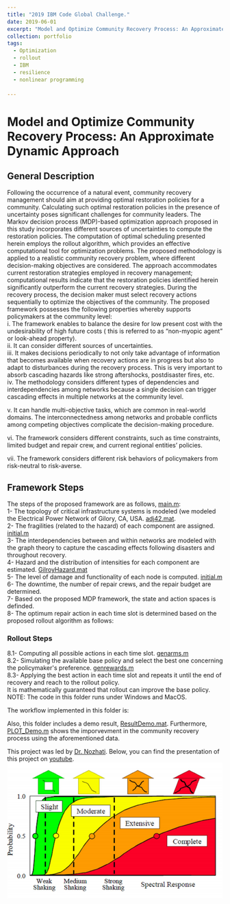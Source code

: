 ```yaml
---
title: "2019 IBM Code Global Challenge."
date: 2019-06-01
excerpt: "Model and Optimize Community Recovery Process: An Approximate Dynamic Approach. <br/><img src='/images/IBM/presentation.gif' width='500'>"
collection: portfolio
tags:
  - Optimization
  - rollout
  - IBM
  - resilience
  - nonlinear programming
  
---
```


# Model and Optimize Community Recovery Process: An Approximate Dynamic Approach

## General Description
Following the occurrence of a natural event, community recovery management should aim at providing optimal restoration policies for a community. Calculating such optimal restoration policies in the presence of uncertainty poses significant challenges for community leaders. The Markov decision process (MDP)-based optimization approach proposed in this study incorporates different sources of uncertainties to compute the restoration policies. The computation of optimal scheduling presented herein employs the rollout algorithm, which provides an effective computational tool for optimization problems. The proposed methodology is applied to a realistic community recovery problem, where different decision-making objectives are considered. The approach accommodates current restoration strategies employed in recovery management; computational results indicate that the restoration policies identified herein significantly outperform the current recovery strategies.
During the recovery process, the decision maker must select recovery actions sequentially to optimize the objectives of the community. The proposed framework possesses the following properties whereby supports policymakers at the community level:  
i.    The framework enables to balance the desire for low present cost with the undesirability of high future costs ( this is referred to as “non-myopic agent” or look-ahead property).  
ii.    It can consider different sources of uncertainties.  
iii.    It makes decisions periodically to not only take advantage of information that becomes available when recovery actions are in progress but also to adapt to disturbances during the recovery process. This is very important to absorb cascading hazards like strong aftershocks, postdisaster fires, etc.  
iv.    The methodology considers different types of dependencies and interdependencies among networks because a single decision can trigger cascading effects in multiple networks at the community level.  

v.   It can handle multi-objective tasks, which are common in real-world domains. The interconnectedness among networks and probable conflicts among competing objectives complicate the decision-making procedure.  

vi.    The framework considers different constraints, such as time constraints, limited budget and repair crew, and current regional entities’ policies.   

vii. The framework considers different risk behaviors of policymakers from risk-neutral to risk-averse.  

## Framework Steps
The steps of the proposed framework are as follows, 
[main.m](https://github.com/smvazirizade/IBM-Challenge/blob/master/Main%20Script/main.m):  
1- The topology of critical infrastructure systems is modeled (we modeled the Electrical Power Network of Gilory, CA, USA. 
[adj42.mat](https://github.com/smvazirizade/IBM-Challenge/blob/master/Main%20Script/Input/adj42.mat).  
2- The fragilities (related to the hazard) of each component are assigned. 
[initial.m](https://github.com/smvazirizade/IBM-Challenge/blob/master/Main%20Script/initial.m)  
3- The interdependencies between and within networks are modeled with the graph theory to capture the cascading effects following disasters and throughout recovery.  
4- Hazard and the distribution of intensities for each component are estimated.
[GilroyHazard.mat](https://github.com/smvazirizade/IBM-Challenge/blob/master/Main%20Script/Input/GilroyHazard.mat)  
5- The level of damage and functionality of each node is computed. 
[initial.m](https://github.com/smvazirizade/IBM-Challenge/blob/master/Main%20Script/initial.m)   
6- The downtime, the number of repair crews, and the repair budget are determined.   
7- Based on the proposed MDP framework, the state and action spaces is definded.   
8- The optimum repair action in each time slot is determined based on the proposed rollout algorithm as follows: 
### Rollout Steps 
8.1- Computing all possible actions in each time slot. 
[genarms.m](https://github.com/smvazirizade/IBM-Challenge/blob/master/Main%20Script/genarms.m)    
8.2- Simulating the available base policy and select the best one concerning the policymaker's preference. 
[genrewards.m](https://github.com/smvazirizade/IBM-Challenge/blob/master/Main%20Script/genrewards.m)  
8.3- Applying the best action in each time slot and repeats it until the end of recovery and reach to the rollout policy.  
It is mathematically guaranteed that rollout can improve the base policy.  
NOTE: The code in this folder runs under Windows and MacOS.  

The workflow implemented in this folder is:


Also, this folder includes a demo result, 
[ResultDemo.mat](https://github.com/smvazirizade/IBM-Challenge/tree/master/Main%20Script/Output). Furthermore, 
[PLOT_Demo.m](https://github.com/smvazirizade/IBM-Challenge/blob/master/Main%20Script/PLOT_Demo.m) shows the imporvevment in the community recovery process using the aforementioned data.  

This project was led by [Dr. Nozhati](https://scholar.google.com/citations?user=nXJpkpMAAAAJ&hl=en). Below, you can find the presentation of this project on [youtube](https://www.youtube.com/watch?v=mXxlLU3b0lw).   
[![IMAGE ALT TEXT](/images/IBM/presentation_2.png)](https://www.youtube.com/watch?v=mXxlLU3b0lw "Model and Optimize Community Recovery Process: An Approximate Dynamic Approach")